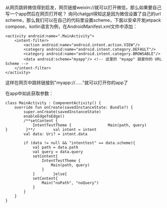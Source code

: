 从网页跳转微信得到启发，网页链接weixin://就可以打开微信，那么如果要自己写一个app然后在网页打开呢？
询问chatgpt得知这是因为微信设置了自己的url scheme，那么我们可以在自己的代码里设置scheme，下面以安卓开发jetpack compose，kotlin语言为例，在AndroidManifest.xml文件中添加：
```
<activity android:name=".MainActivity">
    <intent-filter>
        <action android:name="android.intent.action.VIEW"/>
        <category android:name="android.intent.category.DEFAULT"/>
        <category android:name="android.intent.category.BROWSABLE"/>
        <data android:scheme="myapp"/> <!-- 这里的 "myapp" 就是你的 URL Scheme -->
    </intent-filter>
</activity>

```
这样在网页中跳转链接到"myapp://......"就可以打开你的app了

在app中如此获取参数：
```
class MainActivity : ComponentActivity() {  
    override fun onCreate(savedInstanceState: Bundle?) {  
        super.onCreate(savedInstanceState)  
        enableEdgeToEdge()  
        /**setContent {  
            IntentTestTheme {                Main(path, query)            }        }**/        val intent = intent  
        val data: Uri? = intent.data  
  
        if (data != null && "intenttest" == data.scheme){  
            val path = data.path  
            val query = data.query  
            setContent{  
                IntentTestTheme {  
                    Main(path, query)  
                }  
            }        }else{  
            setContent{  
                Main("noPath", "noQuery")  
            }  
        }  
    }  
}
```
